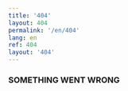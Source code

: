 ```yaml
---
title: '404'
layout: 404
permalink: '/en/404'
lang: en
ref: 404
layout: '404'
---
```



### SOMETHING WENT WRONG
